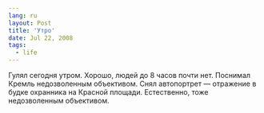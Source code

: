 ```yaml
---
lang: ru
layout: Post
title: 'Утро'
date: Jul 22, 2008
tags:
  - life
---
```


Гулял сегодня утром. Хорошо, людей до 8 часов почти нет. Поснимал Кремль недозволенным объективом. Снял автопортрет — отражение в будке охранника на Красной площади. Естественно, тоже недозволенным объективом.
